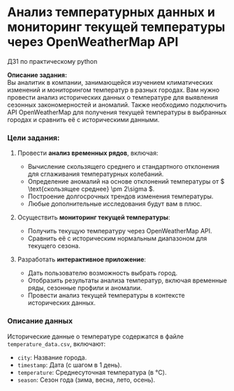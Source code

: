 # Анализ температурных данных и мониторинг текущей температуры через OpenWeatherMap API
ДЗ1 по практическому python

**Описание задания:**  
Вы аналитик в компании, занимающейся изучением климатических изменений и мониторингом температур в разных городах. Вам нужно провести анализ исторических данных о температуре для выявления сезонных закономерностей и аномалий. Также необходимо подключить API OpenWeatherMap для получения текущей температуры в выбранных городах и сравнить её с историческими данными.


### Цели задания:
1. Провести **анализ временных рядов**, включая:
   - Вычисление скользящего среднего и стандартного отклонения для сглаживания температурных колебаний.
   - Определение аномалий на основе отклонений температуры от $ \text{скользящее среднее} \pm 2\sigma $.
   - Построение долгосрочных трендов изменения температуры.
   - Любые дополнительные исследования будут вам в плюс.

2. Осуществить **мониторинг текущей температуры**:
   - Получить текущую температуру через OpenWeatherMap API.
   - Сравнить её с историческим нормальным диапазоном для текущего сезона.

3. Разработать **интерактивное приложение**:
   - Дать пользователю возможность выбрать город.
   - Отобразить результаты анализа температур, включая временные ряды, сезонные профили и аномалии.
   - Провести анализ текущей температуры в контексте исторических данных.


### Описание данных
Исторические данные о температуре содержатся в файле `temperature_data.csv`, включают:
  - `city`: Название города.
  - `timestamp`: Дата (с шагом в 1 день).
  - `temperature`: Среднесуточная температура (в °C).
  - `season`: Сезон года (зима, весна, лето, осень).

